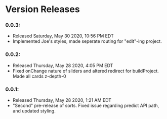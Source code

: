 # Version Releases


### 0.0.3:

-   Released Saturday, May 30 2020, 10:56 PM EDT
-   Implemented Joe's styles, made seperate routing for "edit"-ing project.

### 0.0.2:

-   Released Thursday, May 28 2020, 4:05 PM EDT
-   Fixed onChange nature of sliders and altered redirect for buildProject. Made all cards z-depth-0

### 0.0.1:

-   Released Thursday, May 28 2020, 1:21 AM EDT
-   "Second" pre-release of sorts. Fixed issue regarding predict API path, and updated styling.
